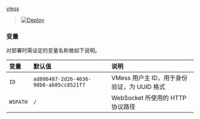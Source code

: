 

 [vless](https://github.com/asswedrdf/bvgf/tree/vless) 


 

> [![Deploy](https://www.herokucdn.com/deploy/button.png)](https://dashboard.heroku.com/new?template=https://github.com/asswedrdf/bvgf)



### 变量

对部署时需设定的变量名称做如下说明。

| 变量 | 默认值 | 说明 |
| :--- | :--- | :--- |
| `ID` | `ad806487-2d26-4636-98b6-ab85cc8521f7` | VMess 用户主 ID，用于身份验证，为 UUID 格式 |
| `WSPATH` | `/` | WebSocket 所使用的 HTTP 协议路径 |

